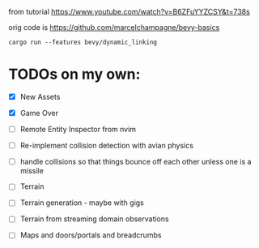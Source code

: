 from tutorial https://www.youtube.com/watch?v=B6ZFuYYZCSY&t=738s

orig code is https://github.com/marcelchampagne/bevy-basics

```
cargo run --features bevy/dynamic_linking
```

TODOs on my own:
===========

* [x] New Assets
* [x] Game Over
* [ ] Remote Entity Inspector from nvim
* [ ] Re-implement collision detection with avian physics
* [ ] handle collisions so that things bounce off each other unless one is a missile
* [ ] Terrain
* [ ] Terrain generation - maybe with gigs
* [ ] Terrain from streaming domain observations
* [ ] Maps and doors/portals and breadcrumbs

